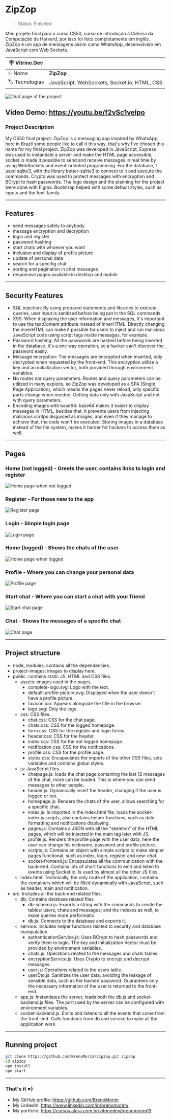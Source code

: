 # ZipZop

> Status: Finished

Meu projeto final para o curso CS50, curso de introdução à Ciência da Computação de Harvard, por isso foi feito completamente em inglês. ZipZop é um app de mensagens assim como WhatsApp, desenvolvido em JavaScript com Web Sockets.

| :placard: Vitrine.Dev |     |
| -------------  | --- |
| :sparkles: Nome        | **ZipZop**
| :label: Tecnologias | JavaScript, WebSockets, Socket.io, HTML, CSS

![Chat page of the project](https://github.com/BrenoMorim/zipzop/blob/main/project-images/project.png?raw=true#vitrinedev)

## Video Demo:  <https://youtu.be/f2vSc1veIpo>

### Project Description

My CS50 final project: ZipZop is a messaging app inspired by WhatsApp, here in Brazil some people like to call it this way, that's why I've chosen this name for my final project. ZipZop was developed in JavaScript, Express was used to instantiate a server and make the HTML page accessible, socket.io made it possible to send and receive messages in real time by using WebSockets and event-oriented programming. For the database, I used sqlite3, with the library better-sqlite3 to connect to it and execute the commands. Crypto was used to protect messages with encryption and BCrypt to hash passwords. The logo design and the planning for the project were done with Figma. Bootstrap helped with some default styles, such as inputs and the font-family.

---

## Features

- send messages safely to anybody
- message encryption and decryption
- login and register
- password hashing
- start chats with whoever you want
- inclusion and display of profile picture
- update of personal data
- search for a specifig chat
- sorting and pagination in chat messages
- responsive pages available in desktop and mobile

---

## Security Features

- SQL injection: By using prepared statements and libraries to execute queries, user input is sanitized before being put in the SQL commands.
- XSS: When displaying the user information and messages, it's important to use the textContent attribute instead of innerHTML. Directly changing the innerHTML can make it possible for users to inject and run malicious JavaScript code using script tags inside messages, for example.
- Password hashing: All the passwords are hashed before being inserted in the database, it's a one way operation, so a hacker can't discover the password easily.
- Message encryption: The messages are encrypted when inserted, only decrypted when requested by the front-end. This encryption utilize a key and an initialization vector, both provided through environment variables.
- No routes nor query parameters: Routes and query parameters can be utilized in many exploits, so ZipZop was developed as a SPA (Single Page Application), which means the pages never reload, only specific parts change when needed. Getting data only with JavaScript and not with query parameters.
- Encoding images with base64: base64 makes it easier to display messages in HTML, besides that, it prevents users from injecting malicious scritps disguised as images, and even if they manage to achieve that, the code won't be executed. Storing images in a database instead of the file system, makes it harder for hackers to access them as well.

---

## Pages

### Home (not logged) - Greets the user, contains links to login and register

![Home page when not logged](./project-images/home-not-logged.png "Home")

### Register - For those new to the app

![Register page](./project-images/register.png "Register")

### Login - Simple login page

![Login page](./project-images/login.png "Login")

### Home (logged) - Shows the chats of the user

![Home page when logged](./project-images/home-logged.png "Home")

### Profile - Where you can change your personal data

![Profile page](./project-images/profile.png "Profile")

### Start chat - Where you can start a chat with your friend

![Start chat page](./project-images/start-chat.png "Start chat")

### Chat - Shows the messages of a specific chat

![Chat page](./project-images/chat.png "Chat")

---

## Project structure

- node_modules: contains all the dependencies.
- project-images: images to display here.
- public: contains static JS, HTML and CSS files.
  - assets: images used in the pages.
    - complete-logo.svg: Logo with the text.
    - default-profile-picture.svg: Displayed when the user doesn't have a profile picture.
    - favicon.ico: Appears alongside the title in the browser.
    - logo.svg: Only the logo.
  - css: CSS files.
    - chat.css: CSS for the chat page.
    - chats.css: CSS for the logged homepage.
    - form.css: CSS for the register and login forms.
    - header.css: CSS for the header.
    - index.css: CSS for the not logged homepage.
    - notification.css: CSS for the notifications.
    - profile.css: CSS for the profile page.
    - styles.css: Encapsulates the imports of the other CSS files, sets variables and contains global styles.
  - js: JavaScript files.
    - chatpage.js: loads the chat page containing the last 12 messages of the chat, more can be loaded. This is where you can send messages to other people.
    - header.js: Dynamically insert the header, changing if the user is logged or not.
    - homepage.js: Renders the chats of the user, allows searching for a specific chat.
    - index.js: Is imported in the index.html file, loads the socket-index.js scripts, also contains helper functions, such as date formatting and notifications displaying.
    - pages.js: Contains a JSON with all the "skeleton" of the HTML pages, which will be injected in the main tag later with JS.
    - profile.js: Renders the profile page with the user data, here the user can change his nickname, password and profile picture.
    - scripts.js: Contains an object with simple scripts to make simpler pages functional, such as index, login, register and new-chat.
    - socket-frontend.js: Encapsulates all the communication with the back-end. Contains lots of short functions to emit and listen to events using Socket.io. Is used by almost all the other JS files.
  - index.html: Technically, the only route of the application, contains the containers which will be filled dynamically with JavaScript, such as header, main and notification.
- src: Includes all the back-end related files.
  - db: Contains database related files.
    - db-schema.js: Exports a string with the commands to create the tables: users, chats and messages; and the indexes as well, to make queries more performatic.
    - db.js: Connects to the database and exports it.
  - service: Includes helper functions related to security and database manipulation.
    - authenticationService.js: Uses BCrypt to hash passwords and verify them to login. The key and Initialization Vector must be provided by environment variables.
    - chats.js: Operations related to the messages and chats tables.
    - encryptionService.js: Uses Crypto to encrypt and decrypt messages.
    - user.js: Operations related to the users table.
    - userDto.js: Sanitizes the user data, avoiding the leakage of sensible data, such as the hashed password. Guarantees only the necessary information of the user is returned to the front-end.
  - app.js: Instantiates the server, loads both the db.js and socket-backend.js files. The port used by the server can be configured with environment variables.
  - socket-backend.js: Emits and listens to all the events that come from the front-end. Calls functions from db and service to make all the application work.

---

## Running project

```sh
git clone https://github.com/BrenoMorim/zipzop.git zipzop
cd zipzop
npm install
npm start
```

---

### That's it =)

- My GitHub profile: <https://github.com/BrenoMorim>
- My Linkedin: <https://www.linkedin.com/in/brenomorim/>
- My portfolio: <https://cursos.alura.com.br/vitrinedev/brenomorim13>
